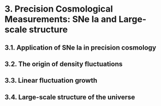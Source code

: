 # 3. Precision Cosmological Measurements: SNe Ia and Large-scale structure

## 3.1. Application of SNe Ia in precision cosmology
## 3.2. The origin of density fluctuations
## 3.3. Linear fluctuation growth
## 3.4. Large-scale structure of the universe